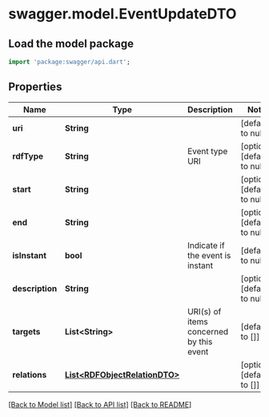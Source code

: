 # swagger.model.EventUpdateDTO

## Load the model package
```dart
import 'package:swagger/api.dart';
```

## Properties
Name | Type | Description | Notes
------------ | ------------- | ------------- | -------------
**uri** | **String** |  | [default to null]
**rdfType** | **String** | Event type URI | [optional] [default to null]
**start** | **String** |  | [optional] [default to null]
**end** | **String** |  | [optional] [default to null]
**isInstant** | **bool** | Indicate if the event is instant | [default to null]
**description** | **String** |  | [optional] [default to null]
**targets** | **List&lt;String&gt;** | URI(s) of items concerned by this event | [default to []]
**relations** | [**List&lt;RDFObjectRelationDTO&gt;**](RDFObjectRelationDTO.md) |  | [optional] [default to []]

[[Back to Model list]](../README.md#documentation-for-models) [[Back to API list]](../README.md#documentation-for-api-endpoints) [[Back to README]](../README.md)


